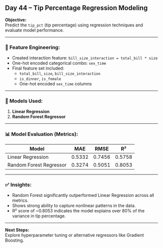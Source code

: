 ## Day 44 – Tip Percentage Regression Modeling

**Objective:**  
Predict the `tip_pct` (tip percentage) using regression techniques and evaluate model performance.

---

### 🔨 Feature Engineering:
- Created interaction feature: `bill_size_interaction = total_bill * size`
- One-hot encoded categorical combo: `sex_time`
- Final feature set included:
  - `total_bill`, `size`, `bill_size_interaction`
  - `is_dinner`, `is_female`
  - One-hot encoded `sex_time` columns

---

### 🧠 Models Used:
1. **Linear Regression**
2. **Random Forest Regressor**

---

### 📊 Model Evaluation (Metrics):
| Model                   | MAE   | RMSE  | R²     |
|------------------------|-------|-------|--------|
| Linear Regression      | 0.5332| 0.7456| 0.5758 |
| Random Forest Regressor| 0.3274| 0.5051| 0.8053 |

---

### ✅ Insights:
- Random Forest significantly outperformed Linear Regression across all metrics.
- Shows strong ability to capture nonlinear patterns in the data.
- R² score of ~0.8053 indicates the model explains over 80% of the variance in tip percentage.

---

**Next Steps:**  
Explore hyperparameter tuning or alternative regressors like Gradient Boosting.
